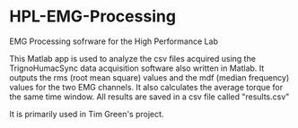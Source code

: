 # HPL-EMG-Processing
EMG Processing sofrware for the High Performance Lab

This Matlab app is used to analyze the csv files acquired using the TrignoHumacSync data acquisition software also written in Matlab. It outputs the rms (root mean square) values and the mdf (median frequency) values for the two EMG channels. It also calculates the average torque for the same time window. All results are saved in a csv file called "results.csv"

It is primarily used in Tim Green's project. 

